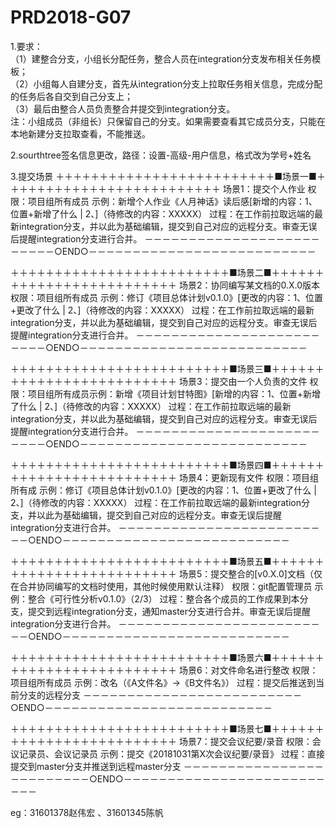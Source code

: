 ﻿# PRD2018-G07  
  

1.要求：  
    （1）建整合分支，小组长分配任务，整合人员在integration分支发布相关任务模板；  
    （2）小组每人自建分支，首先从integration分支上拉取任务相关信息，完成分配的任务后各自交到自己分支上；  
    （3）最后由整合人员负责整合并提交到integration分支。   
	注：小组成员（非组长）只保留自己的分支。如果需要查看其它成员分支，只能在本地新建分支拉取查看，不能推送。    
	
2.sourthtree签名信息更改，路径：设置-高级-用户信息，格式改为学号+姓名  
     
3.提交场景
＋＋＋＋＋＋＋＋＋＋＋＋＋＋＋＋＋＋＋＋＋＋＋＋＋■场景一■＋＋＋＋＋＋＋＋＋＋＋＋＋＋＋＋＋＋＋＋＋＋＋＋＋
场景1：提交个人作业
权限：项目组所有成员
示例：新增个人作业《人月神话》读后感[新增的内容：1、位置+新增了什么 | 2、]（待修改的内容：XXXXX）
过程：在工作前拉取远端的最新integration分支，并以此为基础编辑，提交到自己对应的远程分支。审查无误后提醒integration分支进行合并。
－－－－－－－－－－－－－－－－－－－－－－－－－○END○－－－－－－－－－－－－－－－－－－－－－－－－－－

＋＋＋＋＋＋＋＋＋＋＋＋＋＋＋＋＋＋＋＋＋＋＋＋＋■场景二■＋＋＋＋＋＋＋＋＋＋＋＋＋＋＋＋＋＋＋＋＋＋＋＋＋
场景2：协同编写某文档的0.X.0版本
权限：项目组所有成员
示例：修订《项目总体计划v0.1.0》[更改的内容：1、位置+更改了什么 | 2、]（待修改的内容：XXXXX）
过程：在工作前拉取远端的最新integration分支，并以此为基础编辑，提交到自己对应的远程分支。审查无误后提醒integration分支进行合并。
－－－－－－－－－－－－－－－－－－－－－－－－－○END○－－－－－－－－－－－－－－－－－－－－－－－－－－

＋＋＋＋＋＋＋＋＋＋＋＋＋＋＋＋＋＋＋＋＋＋＋＋＋■场景三■＋＋＋＋＋＋＋＋＋＋＋＋＋＋＋＋＋＋＋＋＋＋＋＋＋
场景3：提交由一个人负责的文件
权限：项目组所有成员示例：新增《项目计划甘特图》[新增的内容：1、位置+新增了什么 | 2、]（待修改的内容：XXXXX）
过程：在工作前拉取远端的最新integration分支，并以此为基础编辑，提交到自己对应的远程分支。审查无误后提醒integration分支进行合并。
－－－－－－－－－－－－－－－－－－－－－－－－－○END○－－－－－－－－－－－－－－－－－－－－－－－－－－

＋＋＋＋＋＋＋＋＋＋＋＋＋＋＋＋＋＋＋＋＋＋＋＋＋■场景四■＋＋＋＋＋＋＋＋＋＋＋＋＋＋＋＋＋＋＋＋＋＋＋＋＋
场景4：更新现有文件
权限：项目组所有成
示例：修订《项目总体计划v0.1.0》[更改的内容：1、位置+更改了什么 | 2、]（待修改的内容：XXXXX）
过程：在工作前拉取远端的最新integration分支，并以此为基础编辑，提交到自己对应的远程分支。审查无误后提醒integration分支进行合并。
－－－－－－－－－－－－－－－－－－－－－－－－－○END○－－－－－－－－－－－－－－－－－－－－－－－－－－

＋＋＋＋＋＋＋＋＋＋＋＋＋＋＋＋＋＋＋＋＋＋＋＋＋■场景五■＋＋＋＋＋＋＋＋＋＋＋＋＋＋＋＋＋＋＋＋＋＋＋＋＋
场景5：提交整合的[v0.X.0]文档（仅在合并协同编写的文档时使用，其他时候使用默认注释）
权限：git配置管理员
示例：整合《可行性分析v0.1.0》（2/3）
过程：整合各个成员的工作成果到本分支，提交到远程integration分支，通知master分支进行合并。审查无误后提醒integration分支进行合并。
－－－－－－－－－－－－－－－－－－－－－－－－－○END○－－－－－－－－－－－－－－－－－－－－－－－－－－

＋＋＋＋＋＋＋＋＋＋＋＋＋＋＋＋＋＋＋＋＋＋＋＋＋■场景六■＋＋＋＋＋＋＋＋＋＋＋＋＋＋＋＋＋＋＋＋＋＋＋＋＋
场景6：对文件命名进行整改
权限：项目组所有成员
示例：改名（《A文件名》->《B文件名》）
过程：提交后推送到当前分支的远程分支
－－－－－－－－－－－－－－－－－－－－－－－－－○END○－－－－－－－－－－－－－－－－－－－－－－－－－－

＋＋＋＋＋＋＋＋＋＋＋＋＋＋＋＋＋＋＋＋＋＋＋＋＋■场景七■＋＋＋＋＋＋＋＋＋＋＋＋＋＋＋＋＋＋＋＋＋＋＋＋＋
场景7：提交会议纪要/录音
权限：会议记录员、会议记录员
示例：提交《20181031第X次会议纪要/录音》
过程：直接提交到master分支并推送到远程master分支
－－－－－－－－－－－－－－－－－－－－－－－－－○END○－－－－－－－－－－－－－－－－－－－－－－－－－－



eg：31601378赵伟宏 、31601345陈帆
